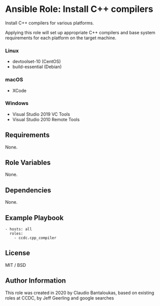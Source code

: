 # Ansible Role: Install C++ compilers

Install C++ compilers for various platforms.

Applying this role will set up appropriate C++ compilers and base system requirements for each platform on the target machine.

### Linux

-   devtoolset-10 (CentOS)
-   build-essential (Debian)

### macOS

-   XCode

### Windows

-   Visual Studio 2019 VC Tools
-   Visual Studio 2010 Remote Tools

## Requirements

None.

## Role Variables

None.

## Dependencies

None.

## Example Playbook

    - hosts: all
      roles:
        - ccdc.cpp_compiler

## License

MIT / BSD

## Author Information

This role was created in 2020 by Claudio Bantaloukas, based on existing roles at CCDC, by Jeff Geerling and google searches
